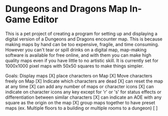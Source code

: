 # Dungeons and Dragons Map In-Game Editor
This is a pet project of creating a program for setting up and displaying a digital version of a Dungeons and Dragons encounter map. This is because making maps by hand can be too expensive, fragile, and time consuming. However you can't tear or spill drinks on a digital map, map-making software is available for free online, and with them you can make high quality maps even if you have little to no artistic skill. It is currently set for 1000x1000 pixel maps with 50x50 squares to make things simpler.

Goals:
Display maps [X]
place characters on Map [X]
Move characters freely on Map [X]
Indicate which characters are dead [X]
can reset the map at any time [X]
can add any number of maps or character icons [X]
can indicate on character icons any key except for 'r' or 's' for status effects or differentiation between similar characters [X]
can indicate an AOE with any square as the origin on the map [X]
group maps together to have preset maps (ex. Multiple floors to a building or multiple rooms to a dungeon) [ ]
